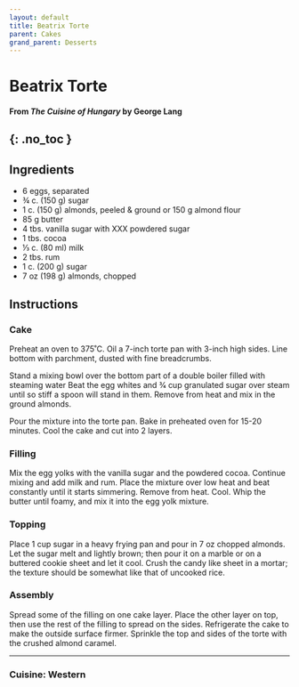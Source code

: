 ```yaml
---
layout: default
title: Beatrix Torte
parent: Cakes
grand_parent: Desserts
---
```


# Beatrix Torte
#### From <i>The Cuisine of Hungary</i> by George Lang
{: .no_toc }
---

## Ingredients
<ul>
	<li>6 eggs, separated </li>
	<li>¾ c. (150 g) sugar </li>
	<li>1 c. (150 g) almonds, peeled & ground or 150 g almond flour </li>
	<li>85 g butter </li>
	<li>4 tbs. vanilla sugar with XXX powdered sugar </li>
	<li>1 tbs. cocoa </li>
	<li>⅓ c. (80 ml) milk </li>
	<li>2 tbs. rum </li>
	<li>1 c. (200 g) sugar </li>
	<li>7 oz (198 g) almonds, chopped</li>
</ul>

## Instructions

### Cake
Preheat an oven to 375˚C. Oil a 7-inch torte pan with 3-inch high sides. Line bottom with parchment, dusted with fine breadcrumbs.

Stand a mixing bowl over the bottom part of a double boiler filled with steaming water Beat the egg whites and 3⁄4 cup granulated sugar over steam until so stiff a spoon will stand in them. Remove from heat and mix in the ground almonds. 

Pour the mixture into the torte pan. Bake in preheated oven for 15-20 minutes. Cool the cake and cut into 2 layers. 

### Filling
Mix the egg yolks with the vanilla sugar and the powdered cocoa. Continue mixing and add milk and rum. Place the mixture over low heat and beat constantly until it starts simmering. Remove from heat. Cool. Whip the butter until foamy, and mix it into the egg yolk mixture. 

### Topping
Place 1 cup sugar in a heavy frying pan and pour in 7 oz chopped almonds. Let the sugar melt and lightly brown; then pour it on a marble or on a buttered cookie sheet and let it cool. Crush the candy like sheet in a mortar; the texture should be somewhat like that of uncooked rice. 

### Assembly
Spread some of the filling on one cake layer. Place the other layer on top, then use the rest of the filling to spread on the sides. Refrigerate the cake to make the outside surface firmer. Sprinkle the top and sides of the torte with the crushed almond caramel. 

--- 

### Cuisine: Western
